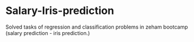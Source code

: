 # Salary-Iris-prediction
Solved tasks of regression and classification problems in zeham bootcamp (salary prediction - iris prediction.)
